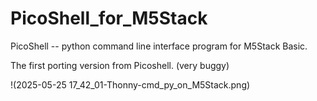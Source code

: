 # PicoShell_for_M5Stack
PicoShell -- python command line interface program for M5Stack Basic.

The first porting version from Picoshell. (very buggy)

!(2025-05-25 17_42_01-Thonny-cmd_py_on_M5Stack.png)
